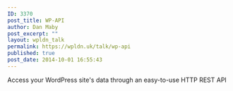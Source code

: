 ```yaml
---
ID: 3370
post_title: WP-API
author: Dan Maby
post_excerpt: ""
layout: wpldn_talk
permalink: https://wpldn.uk/talk/wp-api
published: true
post_date: 2014-10-01 16:55:43
---
```

Access your WordPress site's data through an easy-to-use HTTP REST API